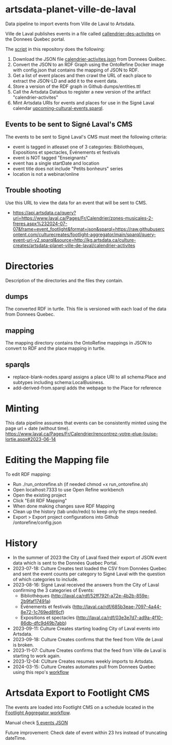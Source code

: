 # artsdata-planet-ville-de-laval
Data pipeline to import events from Ville de Laval to Artsdata.

Ville de Laval publishes events in a file called [callendrier-des-activites](https://www.donneesquebec.ca/recherche/dataset/calendrier-des-activites/resource/b51a25de-bd06-4247-87ba-2b1ea8228005) on the Donnees Quebec portal.

The [script](https://github.com/culturecreates/artsdata-planet-ville-de-laval/blob/main/.github/workflows/ville-de-laval-entities.yml) in this repository does the following: 
1. Download the JSON file [calendrier-activites.json](https://www.donneesquebec.ca/recherche/dataset/calendrier-des-activites/resource/b51a25de-bd06-4247-87ba-2b1ea8228005) from Donnees Québec.
2. Convert the JSON to an RDF Graph using the OntoRefine Docker image with config.json that contains the mapping of JSON to RDF.
3. Get a list of event places and then crawl the URL of each place to extract the JSON-LD and add it to the event data.
4. Store a version of the RDF graph in Github dumps/entities.ttl
5. Call the Artsdata Databus to register a new version of the artifact "calendrier-activites"
6. Mint Artsdata URIs for events and places for use in the Signé Laval calendar  [upcoming-cultural-events.sparql](https://kg.artsdata.ca/fr/query/show?sparql=https%3A%2F%2Fraw.githubusercontent.com%2Fculturecreates%2Fartsdata-planet-ville-de-laval%2Fmain%2Fsparql%2Fnebula%2Fupcoming-cultural-events.sparql&title=Ville-de-Laval+événements+pour+Signé+Laval+CMS 
).

## Events to be sent to Signé Laval's CMS

The events to be sent to Signé Laval's CMS must meet the following criteria:
- event is tagged in atleaset one of 3 categories: Bibliothèques, Expositions et spectacles, Événements et festivals
- event is NOT tagged "Enseignants"
- event has a single startDate and location 
- event title does not include "Petits bonheurs" series
- location is not a webinar/online

## Trouble shooting

Use this URL to view the data for an event that will be sent to CMS.
-  https://api.artsdata.ca/query?uri=https://www.laval.ca/Pages/Fr/Calendrier/zones-musicales-2-freres.aspx%232024-07-07&frame=event_footlight&format=json&sparql=https://raw.githubusercontent.com/culturecreates/footlight-aggregator/main/sparql/query-event-uri-v2.sparql&source=http://kg.artsdata.ca/culture-creates/artsdata-planet-ville-de-laval/calendrier-activites

Directories
============

Description of the directories and the files they contain.

dumps
------

The converted RDF in turtle. This file is versioned with each load of the data from Donnees Quebec.

mapping
-------

The mapping directory contains the OntoRefine mappings in JSON to convert to RDF and the place mapping in turtle.

sparqls
-------
* replace-blank-nodes.sparql assigns a place URI to all schema:Place and subtypes including schema:LocalBusiness.
* add-derived-from.sparql adds the webpage to the Place for reference

Minting
========
This data pipeline assumes that events can be consistently minted using the page url + date (without time).
<https://www.laval.ca/Pages/Fr/Calendrier/rencontrez-votre-elue-louise-lortie.aspx#2023-06-14> 


Editing the Mapping file
===========
To edit RDF mapping:

- Run ./run_ontorefine.sh (if needed chmod +x run_ontorefine.sh)
- Open localhost:7333 to use Open Refine workbench
- Open the existing project
- Click "Edit RDF Mapping"
- When done making changes save RDF Mapping
- Clean up the history (tab undo/redo) to keep only the steps needed.
- Export > Export project configurations into Github /ontorefine/config.json



History
==========
* In the summer of 2023 the City of Laval fixed their export of JSON event data which is sent to the Données Quebec Portal.
* 2023-07-18: Culture Creates test loaded the CSV from Données Quebec and sent the event counts per category to Signé Laval with the question of which categories to include.
* 2023-08-16: Signé Laval received the answers from the City of Laval confirming the 3 categories of Events:
  * Bibliothèques (http://laval.ca/rdf/52ff792f-a72e-4b2b-859e-2b9faf17491a)
  * Événements et festivals (http://laval.ca/rdf/685b3eae-7097-4a44-8e72-1c769ed8f6cf)
  * Expositions et spectacles (http://laval.ca/rdf/03e3e7d7-ad9a-4f10-86db-dfc9d49b7abb)
* 2023-09-11: Culture Creates starting loading City of Laval events into Artsdata.
* 2023-09-18: Culture Creates confirms that the feed from Ville de Laval is broken.
* 2023-11-07: Culture Creates confirms that the feed from Ville de Laval is starting to work again.
* 2023-12-04: CUlture Creates resumes weekly imports to  Artsdata.
* 2024-03-15: Culture Creates automates pull from Donnees Quebec using this repo's [workflow](https://github.com/culturecreates/artsdata-planet-ville-de-laval/blob/main/.github/workflows/ville-de-laval-entities.yml)



Artsdata Export to Footlight CMS
===========
The events are loaded into Footlight CMS on a schedule located in the [Footlight Aggregator workflow](https://github.com/culturecreates/footlight-aggregator/blob/main/.github/workflows/import-data-ville-de-laval.yml).

Manual check [5 events JSON](http://api.artsdata.ca/query.json?limit=5&frame=event_footlight&sparql=query_footlight_events&source=http://kg.artsdata.ca/culture-creates/artsdata-planet-ville-de-laval/calendrier-activites) 



Future improvement: Check date of event within 23 hrs instead of truncating dateTime.